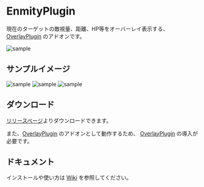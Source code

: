 # EnmityPlugin

現在のターゲットの敵視量、距離、HP等をオーバーレイ表示する、[OverlayPlugin](https://github.com/hibiyasleep/OverlayPlugin) のアドオンです。 

![sample](https://raw.githubusercontent.com/TamanegiMage/ACT_EnmityPlugin/master/sample.png) 

## サンプルイメージ

![sample](https://raw.githubusercontent.com/TamanegiMage/ACT_EnmityPlugin/master/sample_emity_absolute.jpg) 
![sample](https://raw.githubusercontent.com/TamanegiMage/ACT_EnmityPlugin/master/sample_enmity_relative.jpg) 
![sample](https://raw.githubusercontent.com/TamanegiMage/ACT_EnmityPlugin/master/sample_aggrolist.jpg) 

## ダウンロード

[リリースページ](https://github.com/TamanegiMage/ACT_EnmityPlugin/releases)よりダウンロードできます。

また、[OverlayPlugin](https://github.com/hibiyasleep/OverlayPlugin) のアドオンとして動作するため、 [OverlayPlugin](https://github.com/hibiyasleep/OverlayPlugin) の導入が必要です。

## ドキュメント

インストールや使い方は [Wiki](https://github.com/TamanegiMage/ACT_EnmityPlugin/wiki) を参照してください。
